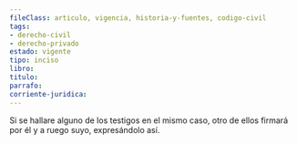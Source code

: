 ```yaml
---
fileClass: articulo, vigencia, historia-y-fuentes, codigo-civil
tags:
- derecho-civil
- derecho-privado
estado: vigente
tipo: inciso
libro:
titulo:
parrafo:
corriente-juridica:
---
```

Si se hallare alguno de los testigos en el mismo caso, otro de ellos firmará por él y a ruego suyo, expresándolo así.